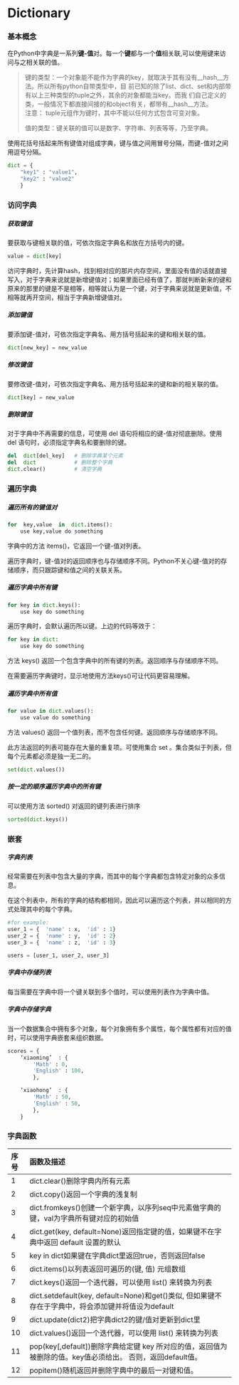 # Dictionary

### 基本概念

在Python中字典是一系列**键-值**对。每一个**键**都与一个**值**相关联,可以使用键来访问与之相关联的值。

> 键的类型：一个对象能不能作为字典的key，就取决于其有没有__hash__方法。所以所有python自带类型中，目
>         	   前已知的除了list、dict、set和内部带有以上三种类型的tuple之外，其余的对象都能当key。而我 
>       		   们自己定义的类，一般情况下都直接间接的和object有关，都带有__hash__方法。                     
> 		   注意： tuple元组作为键时，其中不能以任何方式包含可变对象。 
>
> 值的类型：键关联的值可以是数字、字符串、列表等等，乃至字典。

使用花括号括起来所有键值对组成字典，键与值之间用冒号分隔，而键-值对之间用逗号分隔。

```python
dict = {
	"key1" : "value1",
	"key2" : "value2"
	}

```

### 访问字典

##### 获取键值

要获取与键相关联的值，可依次指定字典名和放在方括号内的键。

```python
value = dict[key]
```

访问字典时，先计算hash，找到相对应的那片内存空间，里面没有值的话就直接写入，对于字典来说就是新增键值对；如果里面已经有值了，那就判断新来的键和原来的那里的键是不是相等，相等就认为是一个键，对于字典来说就是更新值，不相等就再开空间，相当于字典新增键值对。

##### 添加键值

要添加键-值对，可依次指定字典名、用方括号括起来的键和相关联的值。

```python
dict[new_key] = new_value
```

##### 修改键值

要修改键-值对，可依次指定字典名、用方括号括起来的键和新的相关联的值。

```python
dict[key] = new_value
```

##### 删除键值

对于字典中不再需要的信息，可使用 del 语句将相应的键-值对彻底删除。使用 del 语句时，必须指定字典名和要删除的键。

```python
del  dict[del_key]   # 删除字典某个元素
del  dict            # 删除整个字典
dict.clear()         # 清空字典
```

### 遍历字典

##### 遍历所有的键值对

```python
for  key,value  in  dict.items():
	use key,value do something 
```

字典中的方法 items()，它返回一个键-值对列表。

遍历字典时，键-值对的返回顺序也与存储顺序不同。Python不关心键-值对的存储顺序，而只跟踪键和值之间的关联关系。

##### 遍历字典中所有键

```python
for key in dict.keys():
	use key do something
```

遍历字典时，会默认遍历所以键。上边的代码等效于：

```python
for key in dict:
	use key do something
```

方法  keys() 返回一个包含字典中的所有键的列表。返回顺序与存储顺序不同。

在需要遍历字典键时，显示地使用方法keys()可让代码更容易理解。

##### 遍历字典中所有值

```python
for value in dict.values():
	use value do something
```

方法 values() 返回一个值列表，而不包含任何键。返回顺序与存储顺序不同。

此方法返回的列表可能存在大量的重复项。可使用集合 set 。集合类似于列表，但每个元素都必须是独一无二的。

```python
set(dict.values())
```

##### 按一定的顺序遍历字典中的所有键

可以使用方法 sorted() 对返回的键列表进行排序

```python
sorted(dict.keys())
```

<!--*sorted()方法的参数：  cmp：用于比较的函数，比较什么由key决定,有默认值，迭代集合中的一项;  key：用列表元素的某个属性和函数进行作为关键字，有默认值，迭代集合中的一项;  reverse：reverse = True 升序（默认） 或者 reverse = False 降序。*--> 

### 嵌套

##### 字典列表

经常需要在列表中包含大量的字典，而其中的每个字典都包含特定对象的众多信息。

在这个列表中，所有的字典的结构都相同，因此可以遍历这个列表，并以相同的方式处理其中的每个字典。

```python
#for example:
user_1 = {  'name' : x,  'id' : 1}
user_2 = {  'name' : y,  'id' : 2}
user_3 = {  'name' : z,  'id' : 3}

users = [user_1, user_2, user_3]
```

##### 字典中存储列表

每当需要在字典中将一个键关联到多个值时，可以使用列表作为字典中值。

##### 字典中存储字典

当一个数据集合中拥有多个对象，每个对象拥有多个属性，每个属性都有对应的值时，可以使用字典嵌套来组织数据。

```python
scores = {
	‘xiaoming’  : {
		'Math' : 0,
		'English' : 100,
		},

	‘xiaohong’  : {
		'Math' : 50,
		'English' : 50,
		},
	}

```

### 字典函数

| 序号 | 函数及描述                                                   |
| :--- | :----------------------------------------------------------- |
| 1    | dict.clear()删除字典内所有元素                               |
| 2    | dict.copy()返回一个字典的浅复制                              |
| 3    | dict.fromkeys()创建一个新字典，以序列seq中元素做字典的键，val为字典所有键对应的初始值 |
| 4    | dict.get(key, default=None)返回指定键的值，如果键不在字典中返回 default 设置的默认 |
| 5    | key in dict如果键在字典dict里返回true，否则返回false         |
| 6    | dict.items()以列表返回可遍历的(键, 值) 元组数组              |
| 7    | dict.keys()返回一个迭代器，可以使用 list() 来转换为列表      |
| 8    | dict.setdefault(key, default=None)和get()类似, 但如果键不存在于字典中，将会添加键并将值设为default |
| 9    | dict.update(dict2)把字典dict2的键/值对更新到dict里           |
| 10   | dict.values()返回一个迭代器，可以使用 list() 来转换为列表    |
| 11   | pop(key[,default\])删除字典给定键 key 所对应的值，返回值为被删除的值。key值必须给出。 否则，返回default值。 |
| 12   | popitem()随机返回并删除字典中的最后一对键和值。              |

